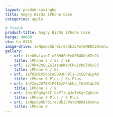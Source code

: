 ```yaml
---
layout: produk-casinghp
title: Angry Birds iPhone Case
categories: apple

# Produk
product-title: Angry Birds iPhone Case
harga: 90000
sku: hn-0315
image-drive: 1xNpu6phbr0ire7dkJJPotGM80AiOvmnu
gallery:
  - url: 1reO0vLwidZ_uS8MdFhEyO0B4NQsHZe2X
    title: iPhone 5 / 5s / SE
  - url: 127Oh42nGLZGIazuuKsvCRuIzNUlUGxJ5
    title: iPhone 6 / 6s
  - url: 11fHiM1X56bCe5Q03HF9l1-JxEQPuLpA0
    title: iPhone 6 Plus / 6s Plus
  - url: 1nYZwg2D7BXlP9I2yF4nkba_T6zWtqbJN
    title: iPhone 7 / 8
  - url: 1hejERgKg31F_bzPTzLqJwTeKqrZqUcUc
    title: iPhone 7 Plus / 8 Plus
  - url: 1xNpu6phbr0ire7dkJJPotGM80AiOvmnu
    title: iPhone X
---
```

